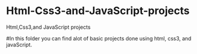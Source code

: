 # Html-Css3-and-JavaScript-projects
Html,Css3,and JavaScript projects


#In this folder you can find alot of basic projects done using html, css3, and javaScript.
